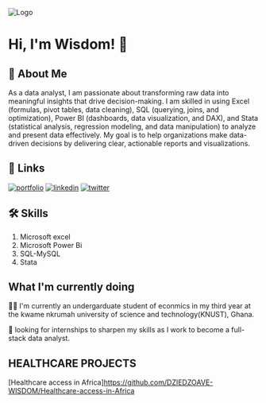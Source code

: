 
![Logo](https://github-readme-stats.vercel.app/api?username=DZIEDZOAVE-WISDOM&&show_icons=true&title_color=ffffff&icon_color=bb2acf&text_color=daf7dc&bg_color=151515)


# Hi, I'm Wisdom! 👋


## 🚀 About Me
As a data analyst, I am passionate about transforming raw data into meaningful insights that drive decision-making. I am skilled in using Excel (formulas, pivot tables, data cleaning), SQL (querying, joins, and optimization), Power BI (dashboards, data visualization, and DAX), and Stata (statistical analysis, regression modeling, and data manipulation) to analyze and present data effectively. My goal is to help organizations make data-driven decisions by delivering clear, actionable reports and visualizations.


## 🔗 Links
[![portfolio](https://img.shields.io/badge/my_portfolio-000?style=for-the-badge&logo=ko-fi&logoColor=white)](https://github.com/DZIEDZOAVE-WISDOM)
[![linkedin](https://img.shields.io/badge/linkedin-0A66C2?style=for-the-badge&logo=linkedin&logoColor=white)](www.linkedin.com/in/wisdom-dziedzoave-407970230)
[![twitter](https://img.shields.io/badge/twitter-1DA1F2?style=for-the-badge&logo=twitter&logoColor=white)](https://x.com/dk_wisdom2/status/1888853141266870353)


## 🛠 Skills
1. Microsoft excel
2. Microsoft Power Bi
3. SQL-MySQL
4. Stata


## What I'm currently doing
👩‍💻 I'm currently  an undergarduate student of econmics in my third year at the kwame nkrumah university of science and technology(KNUST), Ghana.

🧠 looking for internships to sharpen my skills as I work to become a full-stack data analyst.

## HEALTHCARE PROJECTS
[Healthcare access in Africa]https://github.com/DZIEDZOAVE-WISDOM/Healthcare-access-in-Africa







